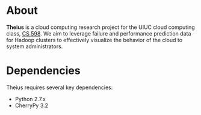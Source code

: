 About
=====
<b>Theius</b> is a cloud computing research project for the UIUC cloud computing class, [CS 598](https://wiki.engr.illinois.edu/display/cs598rco/Home).
We aim to leverage failure and performance prediction data for Hadoop clusters to effectively visualize the behavior of the cloud to system administrators.

Dependencies
============
Theius requires several key dependencies:
<ul>
<li> Python 2.7.x </li>
<li> CherryPy 3.2 </li>
</ul>



